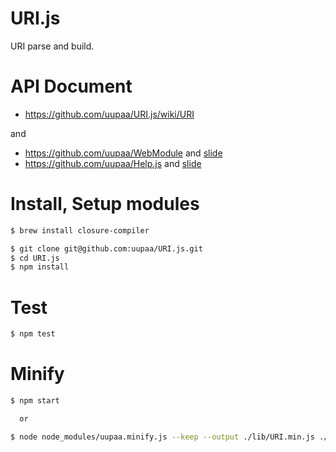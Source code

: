 URI.js
=========

URI parse and build.

# API Document

- https://github.com/uupaa/URI.js/wiki/URI

and

- https://github.com/uupaa/WebModule and [slide](http://uupaa.github.io/Slide/slide/WebModule/index.html)
- https://github.com/uupaa/Help.js and [slide](http://uupaa.github.io/Slide/slide/Help.js/index.html)

# Install, Setup modules

```sh
$ brew install closure-compiler

$ git clone git@github.com:uupaa/URI.js.git
$ cd URI.js
$ npm install
```

# Test

```sh
$ npm test
```

# Minify

```sh
$ npm start

  or

$ node node_modules/uupaa.minify.js --keep --output ./lib/URI.min.js ./lib/URI.js
```

